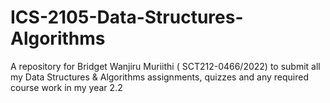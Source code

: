 # ICS-2105-Data-Structures-Algorithms
A repository for Bridget Wanjiru Muriithi ( SCT212-0466/2022) to submit all my Data Structures &amp; Algorithms assignments, quizzes and any required course work in my year 2.2
